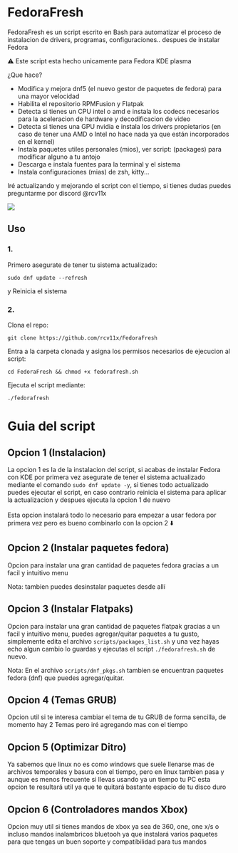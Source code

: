# FedoraFresh

FedoraFresh es un script escrito en Bash para automatizar el proceso de instalacion de drivers, programas, configuraciones.. despues de instalar Fedora

⚠️ Este script esta hecho unicamente para Fedora KDE plasma

¿Que hace?

- Modifica y mejora dnf5 (el nuevo gestor de paquetes de fedora) para una mayor velocidad
- Habilita el repositorio RPMFusion y Flatpak
- Detecta si tienes un CPU intel o amd e instala los codecs necesarios para la aceleracion de hardware y decodificacion de video
- Detecta si tienes una GPU nvidia e instala los drivers propietarios (en caso de tener una AMD o Intel no hace nada ya que están incorporados en el kernel)
- Instala paquetes utiles personales (mios), ver script: (packages) para modificar alguno a tu antojo
- Descarga e instala fuentes para la terminal y el sistema
- Instala configuraciones (mias) de zsh, kitty... 

Iré actualizando y mejorando el script con el tiempo, si tienes dudas puedes preguntarme por discord @rcv11x

![](https://i.imgur.com/CHRrqyg.png)

## Uso
### 1.

Primero asegurate de tener tu sistema actualizado:

`sudo dnf update --refresh`

y Reinicia el sistema

### 2.

Clona el repo: 

`git clone https://github.com/rcv11x/FedoraFresh`<br>

Entra a la carpeta clonada y asigna los permisos necesarios de ejecucion al script:

`cd FedoraFresh && chmod +x fedorafresh.sh`

Ejecuta el script mediante: 

`./fedorafresh`


# Guia del script

## Opcion 1 (Instalacion)

La opcion 1 es la de la instalacion del script, si acabas de instalar Fedora con KDE por primera vez asegurate de tener el sistema actualizado mediante el comando `sudo dnf update -y`, si tienes todo actualizado puedes ejecutar el script, en caso contrario reinicia el sistema para aplicar la actualizacion y despues ejecuta la opcion 1 de nuevo<br><br>
Esta opcion instalará todo lo necesario para empezar a usar fedora por primera vez pero es bueno combinarlo con la opcion 2 ⬇️

## Opcion 2 (Instalar paquetes fedora)

Opcion para instalar una gran cantidad de paquetes fedora gracias a un facil y intuitivo menu

Nota: tambien puedes desinstalar paquetes desde allí

## Opcion 3 (Instalar Flatpaks)

Opcion para instalar una gran cantidad de paquetes flatpak gracias a un facil y intuitivo menu, puedes agregar/quitar paquetes a tu gusto, simplemente edita el archivo `scripts/packages_list.sh` y una vez hayas echo algun cambio lo guardas y ejecutas el script `./fedorafresh.sh` de nuevo.

Nota: En el archivo `scripts/dnf_pkgs.sh` tambien se encuentran paquetes fedora (dnf) que puedes agregar/quitar.

## Opcion 4 (Temas GRUB)

Opcion util si te interesa cambiar el tema de tu GRUB de forma sencilla, de momento hay 2 Temas pero iré agregando mas con el tiempo

## Opcion 5 (Optimizar Ditro)

Ya sabemos que linux no es como windows que suele llenarse mas de archivos temporales y basura con el tiempo, pero en linux tambien pasa y aunque es menos frecuente si llevas usando ya un tiempo tu PC esta opcion te resultará util ya que te quitará bastante espacio de tu disco duro

## Opcion 6 (Controladores mandos Xbox)

Opcion muy util si tienes mandos de xbox ya sea de 360, one, one x/s o incluso mandos inalambricos bluetooh ya que instalará varios paquetes para que tengas un buen soporte y compatibilidad para tus mandos